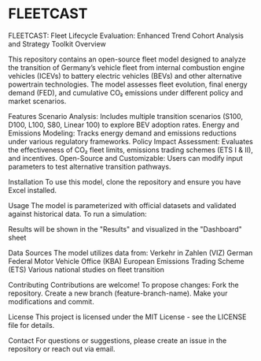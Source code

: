 # FLEETCAST
FLEETCAST: Fleet Lifecycle Evaluation:  Enhanced Trend Cohort Analysis and Strategy Toolkit
Overview

This repository contains an open-source fleet model designed to analyze the transition of Germany’s vehicle fleet from internal combustion engine vehicles (ICEVs) to battery electric vehicles (BEVs) and other alternative powertrain technologies. The model assesses fleet evolution, final energy demand (FED), and cumulative CO₂ emissions under different policy and market scenarios.

Features
Scenario Analysis: Includes multiple transition scenarios (S100, D100, L100, S80, Linear 100) to explore BEV adoption rates.
Energy and Emissions Modeling: Tracks energy demand and emissions reductions under various regulatory frameworks.
Policy Impact Assessment: Evaluates the effectiveness of CO₂ fleet limits, emissions trading schemes (ETS I & II), and incentives.
Open-Source and Customizable: Users can modify input parameters to test alternative transition pathways.

Installation
To use this model, clone the repository and ensure you have Excel installed.

Usage
The model is parameterized with official datasets and validated against historical data. To run a simulation:

Results will be shown in the "Results" and visualized in the "Dashboard" sheet

Data Sources
The model utilizes data from:
Verkehr in Zahlen (VIZ)
German Federal Motor Vehicle Office (KBA)
European Emissions Trading Scheme (ETS)
Various national studies on fleet transition

Contributing
Contributions are welcome! To propose changes:
Fork the repository.
Create a new branch (feature-branch-name).
Make your modifications and commit.


License
This project is licensed under the MIT License - see the LICENSE file for details.

Contact
For questions or suggestions, please create an issue in the repository or reach out via email.
